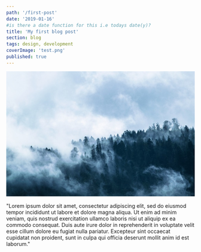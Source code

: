 ```yaml
---
path: '/first-post'
date: '2019-01-16'
#is there a date function for this i.e todays date(y)?
title: 'My first blog post'
section: blog
tags: design, development
coverImage: 'test.png'
published: true
---
```


![alt-text for image](test.png)

"Lorem ipsum dolor sit amet, consectetur adipiscing elit, sed do eiusmod tempor incididunt ut labore et dolore magna aliqua. Ut enim ad minim veniam, quis nostrud exercitation ullamco laboris nisi ut aliquip ex ea commodo consequat. Duis aute irure dolor in reprehenderit in voluptate velit esse cillum dolore eu fugiat nulla pariatur. Excepteur sint occaecat cupidatat non proident, sunt in culpa qui officia deserunt mollit anim id est laborum."
